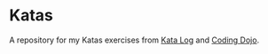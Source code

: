 # Katas

A repository for my Katas exercises from [Kata Log](https://kata-log.rocks/) and [Coding Dojo](http://codingdojo.org/kata/).

